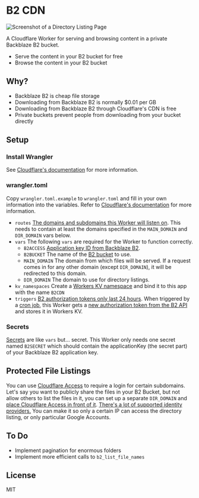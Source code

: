 # B2 CDN
![Screenshot of a Directory Listing Page](https://murp.me/2101/chromenKaN.png)

A Cloudflare Worker for serving and browsing content in a private Backblaze B2
bucket.

- Serve the content in your B2 bucket for free
- Browse the content in your B2 bucket

## Why?
- Backblaze B2 is cheap file storage
- Downloading from Backblaze B2 is normally $0.01 per GB
- Downloading from Backblaze B2 through Cloudflare's CDN is free
- Private buckets prevent people from downloading from your bucket directly

## Setup
### Install Wrangler
See [Cloudflare's
documentation](https://developers.cloudflare.com/workers/cli-wrangler/install-update)
for more information.

### wrangler.toml
Copy `wrangler.toml.example` to `wrangler.toml` and fill in your own information
into the variables. Refer to [Cloudflare's
documentation](https://developers.cloudflare.com/workers/cli-wrangler/configuration)
for more information.
- `routes` [The domains and subdomains this Worker will listen
  on](https://developers.cloudflare.com/workers/platform/routes). This needs to
  contain at least the domains specified in the `MAIN_DOMAIN` and `DIR_DOMAIN`
  vars below.
- `vars` The following `vars` are required for the Worker to function correctly.
    - `B2ACCESS` [Application key ID from Backblaze
      B2](https://www.backblaze.com/b2/docs/application_keys.html).
    - `B2BUCKET` The name of the [B2
      bucket](https://www.backblaze.com/b2/docs/buckets.html) to use.
    - `MAIN_DOMAIN` The domain from which files will be served. If a request
      comes in for any other domain (except `DIR_DOMAIN`), it will be redirected
      to this domain.
    - `DIR_DOMAIN` The domain to use for directory listings.
- `kv_namespaces` Create a [Workers KV
  namespace](https://developers.cloudflare.com/workers/runtime-apis/kv) and bind
  it to this app with the name `B2CDN`
- `triggers` [B2 authorization tokens only last 24
  hours](https://www.backblaze.com/b2/docs/application_keys.html#usingKeys).
  When triggered by a [cron
  job](https://developers.cloudflare.com/workers/platform/cron-triggers), this
  Worker gets a [new authorization token from the B2
  API](https://www.backblaze.com/b2/docs/b2_authorize_account.html) and stores
  it in Workers KV.

### Secrets
[Secrets](https://developers.cloudflare.com/workers/cli-wrangler/commands#secret)
are like `vars` but... secret. This Worker only needs one secret named
`B2SECRET` which should contain the applicationKey (the secret part) of your
Backblaze B2 application key.

## Protected File Listings
You can use [Cloudflare Access](https://www.cloudflare.com/teams/access/) to
require a login for certain subdomains. Let's say you want to publicly share the
files in your B2 Bucket, but not allow others to list the files in it, you can
set up a separate `DIR_DOMAIN` and [place Cloudflare Access in front of
it](https://developers.cloudflare.com/access/setting-up-access/access-applications/connecting-self-hosted-apps).
[There's a lot of supported identity
providers.](https://developers.cloudflare.com/access/configuring-identity-providers)
You can make it so only a certain IP can access the directory listing, or only
particular Google Accounts.

## To Do
- Implement pagination for enormous folders
- Implement more efficient calls to `b2_list_file_names`

## License
MIT
